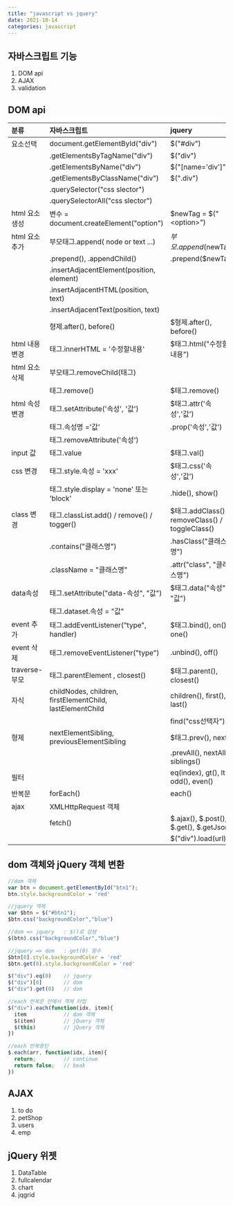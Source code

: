 ```yaml
---
title: "javascript vs jquery"
date: 2021-10-14
categories: javascript  
---
```


## 자바스크립트 기능
1. DOM api
2. AJAX
3. validation

## DOM api

|  분류          | 자바스크립트                                    |  jquery                                            |
| :------------  | :---------------------------------------------- | :------------------------------------------------- |
| 요소선택       | document.getElementById("div")                  | $("#div")	                                        |
|                |         .getElementsByTagName("div")            | $("div")                                           |
|                |         .getElementsByName("div")               | $("[name='div']")                                  |
|                |         .getElementsByClassName("div")          | $(".div")                                          |
|                |         .querySelector("css slector")           |                                                    |
|                |         .querySelectorAll("css slector")        |                                                    |
| html 요소 생성 | 변수 = document.createElement("option")         | $newTag = $("\<option\>")                          |  
| html 요소 추가 | 부모태그.append( node or text ...)              | $부모.append($newTag)                             | 
|                |        .prepend(), .appendChild()              |      .prepend($newTag)                             | 
|                |        .insertAdjacentElement(position, element) |                                                  |
|                |        .insertAdjacentHTML(position, text)     |                                                   |
|                |        .insertAdjacentText(position, text)     |                                                   |
|                | 형제.after(), before()                         |  $형제.after(), before()                           |
| html 내용 변경 | 태그.innerHTML = '수정할내용'                   | $태그.html("수정할내용")                           |
| html 요소 삭제 | 부모태그.removeChild(태그)                      |                                                    |
|                | 태그.remove()                                   | $태그.remove()                                     |
| html 속성 변경 | 태그.setAttribute('속성', '값')                 | $태그.attr('속성','값')                            |
|                | 태그.속성명 ='값'                               |      .prop('속성','값')                            |
|                | 태그.removeAttribute('속성')                    |                                                    |
| input 값       | 태그.value                                      | $태그.val()                                        |
| css 변경       | 태그.style.속성 = 'xxx'                         | $태그.css('속성','값')                             |
|                | 태그.style.display = 'none'   또는 'block'      |      .hide(),  show()                              |
| class 변경     | 태그.classList.add() / remove() / togger()      | $태그.addClass() / removeClass() / toggleClass()   |
|                |     .contains("클래스명")                       |      .hasClass("클래스명")                         |
|                |     .className = "클래스명"                     |      .attr("class", "클래스명")                    |
| data속성       | 태그.setAttribute("data-속성", "값")            | $태그.data("속성", "값")                           |
|                | 태그.dataset.속성 = "값"                        |                                                    |
| event 추가     | 태그.addEventListener("type", handler)          | $태그.bind(),    on(),  one()                      |
| event 삭제     | 태그.removeEventListener("type")                |      .unbind(),  off()                             |
| traverse-부모  | 태그.parentElement , closest()                  | $태그.parent(),   closest()                        |
|          자식  | childNodes, children, firstElementChild, lastElementChild |       children(),  first(),  last()                |
|                |                                                 |       find("css선택자")                            |
|          형제  | nextElementSibling, previousElementSibling      | $태그.prev(),  next()                              |
|                |                                                 |      .prevAll(), nextAll(),  siblings()            |
|          필터  |                                                 | eq(index), gt(), lt(), odd(), even()               |
| 반복문         | forEach()                                       | each()                                             |
| ajax           | XMLHttpRequest 객체                             |                                                    |
|                | fetch()                                         | $.ajax(),  $.post(),  $.get(),  $.getJson()        |
|                |                                                 | $("div").load(url)                                 |

## dom 객체와 jQuery 객체 변환

```javascript
//dom 객체
var btn = document.getElementById("btn1");
btn.style.backgroundColor = 'red'

//jquery 객체
var $btn = $("#btn1");
$btn.css("backgroundColor","blue")

//dom => jquery   : $()로 감쌈
$(btn).css("backgroundColor","blue")

//jquery => dom   : get(0) 함수
$btn[0].style.backgroundColor = 'red'
$btn.get(0).style.backgroundColor = 'red'

$("div").eq(0)    // jquery
$("div")[0]       // dom
$("div").get(0)   // dom

//each 반복문 안에서 객체 타입
$("div").each(function(idx, item){   
  item            // dom 객체
  $(item)         // jQuery 객체
  $(this)         // jQuery 객체
})

//each 반복중단
$.each(arr, function(idx, item){
  return;         // continue
  return false;   // beak
})
```

## AJAX


1. to do
2. petShop
3. users
4. emp


## jQuery 위젯
1. DataTable
2. fullcalendar
3. chart
4. jqgrid
